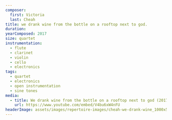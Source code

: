 ```yaml
---
composer:
  first: Victoria
  last: Cheah
title: we drank wine from the bottle on a rooftop next to god.
duration:
yearComposed: 2017
size: quartet
instrumentation:
  - flute
  - clarinet
  - violin
  - cello
  - electronics
tags:
  - quartet
  - electronics
  - open instrumentation
  - sine tones
media:
  - title: We drank wine from the bottle on a rooftop next to god (2017) by Victoria Cheah
    url: https://www.youtube.com/embed/V4bu6xW4nFU
headerImage: assets/images/repertoire-images/cheah-we-drank-wine_1000x500.jpg
---
```


